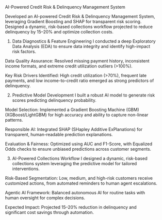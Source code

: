 AI-Powered Credit Risk & Delinquency Management System

Developed an AI-powered Credit Risk & Delinquency Management System, leveraging Gradient Boosting and SHAP for transparent risk scoring. Designed a dynamic, risk-based collections workflow projected to reduce delinquency by 15–20% and optimize collection costs.




1. Data Diagnostics & Feature Engineering
I conducted a deep Exploratory Data Analysis (EDA) to ensure data integrity and identify high-impact risk factors.

Data Quality Assurance: Resolved missing payment history, inconsistent income formats, and extreme credit utilization outliers (>100%).

Key Risk Drivers Identified: High credit utilization (>70%), frequent late payments, and low income-to-credit ratio emerged as strong predictors of delinquency.




2. Predictive Model Development
I built a robust AI model to generate risk scores predicting delinquency probability.

Model Selection: Implemented a Gradient Boosting Machine (GBM) (XGBoost/LightGBM) for high accuracy and ability to capture non-linear patterns.

Responsible AI: Integrated SHAP (SHapley Additive ExPlanations) for transparent, human-readable prediction explanations.

Evaluation & Fairness: Optimized using AUC and F1-Score, with Equalized Odds checks to ensure unbiased predictions across customer segments.




3. AI-Powered Collections Workflow
I designed a dynamic, risk-based collections system leveraging the predictive model for tailored interventions.

Risk-Based Segmentation: Low, medium, and high-risk customers receive customized actions, from automated reminders to human agent escalations.

Agentic AI Framework: Balanced autonomous AI for routine tasks with human oversight for complex decisions.

Expected Impact: Projected 15–20% reduction in delinquency and significant cost savings through automation.
